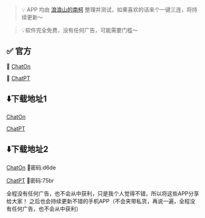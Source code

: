 > 💡 APP 均由 [浪浪山的南柯](https://space.bilibili.com/2083768762) 整理并测试，如果喜欢的话来个一键三连，将持续更新～

> 💡软件完全免费，没有任何广告，可能需要门槛～

## ✅ 官方

🧗 [ChatOn](https://play.google.com/store/apps/details?id=ai.chat.gpt.bot&hl=zh_CN)

🧗 [ChatPT](https://play.google.com/store/apps/details?id=com.openchat.gpt3ai&hl=zh_CN)

## ⬇️下载地址1

[ChatOn](https://github.com/LangLangShanDeNanKe/mobile_chatgpt/releases/download/chatgpt/ChatOn_1.6.112.apk)

[ChatPT](https://github.com/LangLangShanDeNanKe/mobile_chatgpt/releases/download/chatgpt/ChatPT_2.1.2.apk)

## ⬇️下载地址2

[ChatOn](https://wwmd.lanzoum.com/iB2Rf0r2l94j) 🔐密码:d6de

[ChatPT](https://wwmd.lanzoum.com/ihrLj0r2l7ha) 🔐密码:75br

全程没有任何广告，也不会从中获利，只是我个人觉得不错，所以将这些APP分享给大家！ 之后也会持续更新不错的手机APP（不会夹带私货，再说一遍，全程没有任何广告，也不会从中获利）
